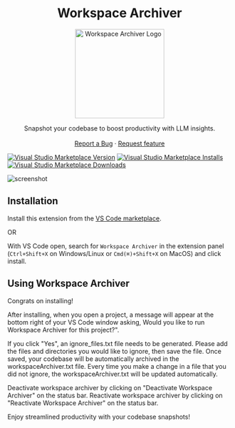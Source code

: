 <div align='center'>

# Workspace Archiver

<img src="https://github.com/lingyundai/workspace-archiver/raw/main/workspace-archiver-logo.png" width="200" alt="Workspace Archiver Logo">

</div>

<p align="center">
    Snapshot your codebase to boost productivity with LLM insights.
    <br>
    <br>
    <a href="https://github.com/lingyundai/workspace-archiver/issues/new?assignees=&labels=feature&template=bug_report.md&title=">Report a Bug</a>
    ·
    <a href="https://github.com/lingyundai/workspace-archiver/issues/new?assignees=&labels=feature&template=feature_request.md&title=">Request feature</a>
</p>

[![Visual Studio Marketplace Version](https://img.shields.io/visual-studio-marketplace/v/AnkitKumar.workspace-archiver?color=blue&logo=visual-studio)](https://marketplace.visualstudio.com/items?itemName=AnkitKumar.workspace-archiver)
[![Visual Studio Marketplace Installs](https://img.shields.io/visual-studio-marketplace/i/AnkitKumar.workspace-archiver?logo=visualstudio)](https://marketplace.visualstudio.com/items?itemName=AnkitKumar.workspace-archiver)
[![Visual Studio Marketplace Downloads](https://img.shields.io/visual-studio-marketplace/d/AnkitKumar.workspace-archiver?logo=visualstudio)](https://marketplace.visualstudio.com/items?itemName=AnkitKumar.workspace-archiver)

![screenshot](https://github.com/lingyundai/workspace-archiver/raw/main/workspace-archiver-gif.gif)

## Installation

Install this extension from the [VS Code marketplace](https://marketplace.visualstudio.com/items?itemName=AnkitKumar.workspace-archiver).

OR

With VS Code open, search for `Workspace Archiver` in the extension panel (`Ctrl+Shift+X` on Windows/Linux or `Cmd(⌘)+Shift+X` on MacOS) and click install.

## Using Workspace Archiver

Congrats on installing!

After installing, when you open a project, a message will appear at the bottom right of your VS Code window asking, Would you like to run Workspace Archiver for this project?".

If you click "Yes", an ignore_files.txt file needs to be generated. Please add the files and directories you would like to ignore, then save the file.
Once saved, your codebase will be automatically archived in the workspaceArchiver.txt file. 
Every time you make a change in a file that you did not ignore, the workspaceArchiver.txt will be updated automatically.

Deactivate workspace archiver by clicking on "Deactivate Workspace Archiver" on the status bar.
Reactivate workspace archiver by clicking on "Reactivate Workspace Archiver" on the status bar.

Enjoy streamlined productivity with your codebase snapshots!
